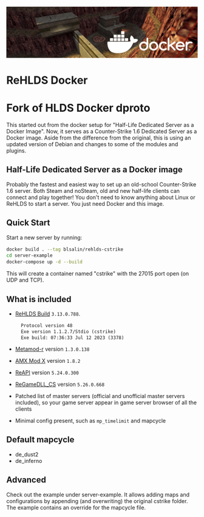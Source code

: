 ![banner](banner.png)

# ReHLDS Docker

# Fork of HLDS Docker dproto

This started out from the docker setup for "Half-Life Dedicated Server as a Docker Image". Now, it serves as a Counter-Strike 1.6 Dedicated Server as a Docker image.
Aside from the difference from the original, this is using an updated version of Debian and changes to some of the modules and plugins.

## Half-Life Dedicated Server as a Docker image

Probably the fastest and easiest way to set up an old-school Counter-Strike 1.6 server.
Both Steam and noSteam, old and new
half-life clients can connect and play together! You don't need to know
anything about Linux or ReHLDS to start a server. You just need Docker and
this image.

## Quick Start

Start a new server by running:

```bash
docker build . --tag blsalin/rehlds-cstrike
cd server-example
docker-compose up -d --build
```

This will create a container named "cstrike" with the 27015 port open (on UDP and TCP).

## What is included

* [ReHLDS Build](https://github.com/dreamstalker/rehlds) `3.13.0.788`.

  ```
    Protocol version 48
    Exe version 1.1.2.7/Stdio (cstrike)
    Exe build: 07:36:33 Jul 12 2023 (3378)

  ```

* [Metamod-r](https://github.com/theAsmodai/metamod-r) version `1.3.0.138`

* [AMX Mod X](https://github.com/alliedmodders/amxmodx) version `1.8.2`

* [ReAPI](https://github.com/s1lentq/reapi) version `5.24.0.300`
* [ReGameDLL_CS](https://github.com/s1lentq/ReGameDLL_CS) version `5.26.0.668`

* Patched list of master servers (official and unofficial master servers
  included), so your game server appear in game server browser of all the clients

* Minimal config present, such as `mp_timelimit` and mapcycle

## Default mapcycle

* de_dust2
* de_inferno

## Advanced

Check out the example under server-example. It allows adding maps and configurations by appending (and overwriting) the original cstrike folder.
The example contains an override for the mapcycle file.
